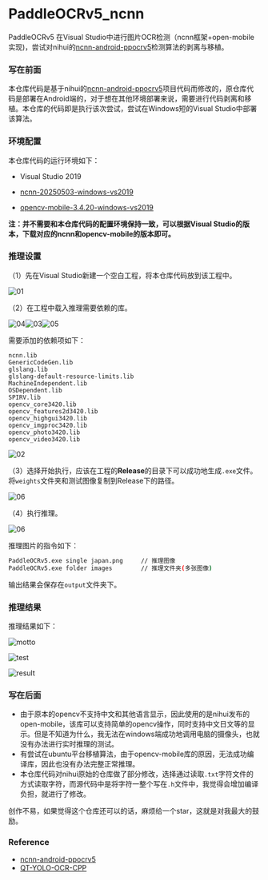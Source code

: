# PaddleOCRv5_ncnn
PaddleOCRv5 在Visual Studio中进行图片OCR检测（ncnn框架+open-mobile实现)，尝试对nihui的[ncnn-android-ppocrv5](https://github.com/nihui/ncnn-android-ppocrv5)检测算法的剥离与移植。



### 写在前面

本仓库代码是基于nihui的[ncnn-android-ppocrv5](https://github.com/nihui/ncnn-android-ppocrv5)项目代码而修改的，原仓库代码是部署在Android端的，对于想在其他环境部署来说，需要进行代码剥离和移植。本仓库的代码即是执行该次尝试，尝试在Windows短的Visual Studio中部署该算法。



### 环境配置

本仓库代码的运行环境如下：

- Visual Studio 2019
- [ncnn-20250503-windows-vs2019](https://github.com/Tencent/ncnn/releases/download/20250503/ncnn-20250503-windows-vs2019.zip)

- [opencv-mobile-3.4.20-windows-vs2019](https://github.com/nihui/opencv-mobile/releases/download/v33/opencv-mobile-3.4.20-windows-vs2019.zip)

**注：并不需要和本仓库代码的配置环境保持一致，可以根据Visual Studio的版本，下载对应的ncnn和opencv-mobile的版本即可。**



### 推理设置

（1）先在Visual Studio新建一个空白工程，将本仓库代码放到该工程中。

![01](C:\Users\HIT-HAYES\Desktop\docs\01.png)

（2）在工程中载入推理需要依赖的库。

![04](C:\Users\HIT-HAYES\Desktop\docs\02.png)![03](C:\Users\HIT-HAYES\Desktop\docs\03.png)![05](C:\Users\HIT-HAYES\Desktop\docs\04.png)

需要添加的依赖项如下：

```shell
ncnn.lib
GenericCodeGen.lib
glslang.lib
glslang-default-resource-limits.lib
MachineIndependent.lib
OSDependent.lib
SPIRV.lib
opencv_core3420.lib
opencv_features2d3420.lib
opencv_highgui3420.lib
opencv_imgproc3420.lib
opencv_photo3420.lib
opencv_video3420.lib
```

![02](C:\Users\HIT-HAYES\Desktop\docs\05.png)

（3）选择开始执行，应该在工程的**Release**的目录下可以成功地生成`.exe`文件。将`weights`文件夹和测试图像复制到Release下的路径。

![06](C:\Users\HIT-HAYES\Desktop\docs\06.png)

（4）执行推理。

![06](C:\Users\HIT-HAYES\Desktop\docs\07.png)

推理图片的指令如下：

```sh
PaddleOCRv5.exe single japan.png     // 推理图像
PaddleOCRv5.exe folder images        // 推理文件夹(多张图像)  
```

输出结果会保存在`output`文件夹下。



### 推理结果

推理结果如下：

![motto](C:\Users\HIT-HAYES\Desktop\docs\motto.png)

![test](C:\Users\HIT-HAYES\Desktop\docs\test.png)

![result](C:\Users\HIT-HAYES\Desktop\docs\result.jpg)



### 写在后面

- 由于原本的opencv不支持中文和其他语言显示，因此使用的是nihui发布的open-mobile，该库可以支持简单的opencv操作，同时支持中文日文等的显示。但是不知道为什么，我无法在windows端成功地调用电脑的摄像头，也就没有办法进行实时推理的测试。
- 有尝试在ubuntu平台移植算法，由于opencv-mobile库的原因，无法成功编译库，因此也没有办法完整正常推理。
- 本仓库代码对nihui原始的仓库做了部分修改，选择通过读取`.txt`字符文件的方式读取字符，而源代码中是将字符一整个写在`.h`文件中，我觉得会增加编译负担，就进行了修改。

创作不易，如果觉得这个仓库还可以的话，麻烦给一个star，这就是对我最大的鼓励。



### Reference

- [ncnn-android-ppocrv5](https://github.com/nihui/ncnn-android-ppocrv5)
- [QT-YOLO-OCR-CPP](https://github.com/WYQ-Github/QT-YOLO-OCR-CPP)

